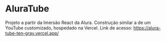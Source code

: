 # AluraTube

Projeto a partir da Imersão React da Alura. Construção similar a de um YouTube customizado, hospedado na Vercel.
Link de acesso: https://alura-tube-ten-gray.vercel.app/ 

